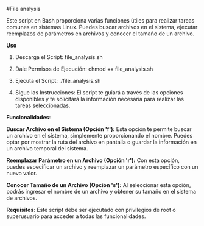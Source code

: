 #File analysis

Este script en Bash proporciona varias funciones útiles para realizar tareas comunes en sistemas Linux. Puedes buscar archivos en el sistema, ejecutar reemplazos de parámetros en archivos y conocer el tamaño de un archivo.

**Uso**
1. Descarga el Script: file_analysis.sh

2. Dale Permisos de Ejecución: chmod +x file_analysis.sh

3. Ejecuta el Script: ./file_analysis.sh

4. Sigue las Instrucciones: El script te guiará a través de las opciones disponibles y te solicitará la información necesaria para realizar las tareas seleccionadas.

**Funcionalidades**:

**Buscar Archivo en el Sistema (Opción 'f'):**
Esta opción te permite buscar un archivo en el sistema, simplemente proporcionando el nombre. Puedes optar por mostrar la ruta del archivo en pantalla o guardar la información en un archivo temporal del sistema.

**Reemplazar Parámetro en un Archivo (Opción 'r'):**
Con esta opción, puedes especificar un archivo y reemplazar un parámetro específico con un nuevo valor.

**Conocer Tamaño de un Archivo (Opción 's'):**
Al seleccionar esta opción, podrás ingresar el nombre de un archivo y obtener su tamaño en el sistema de archivos.

**Requisitos**: Este script debe ser ejecutado con privilegios de root o superusuario para acceder a todas las funcionalidades.

